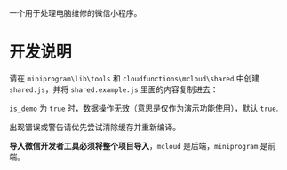 一个用于处理电脑维修的微信小程序。

# 开发说明

请在 `miniprogram\lib\tools` 和 `cloudfunctions\mcloud\shared` 中创建 `shared.js`，并将 `shared.example.js` 里面的内容复制进去：

`is_demo` 为 `true` 时，数据操作无效（意思是仅作为演示功能使用），默认 `true`.

出现错误或警告请优先尝试清除缓存并重新编译。

**导入微信开发者工具必须将整个项目导入**，`mcloud` 是后端，`miniprogram` 是前端。
